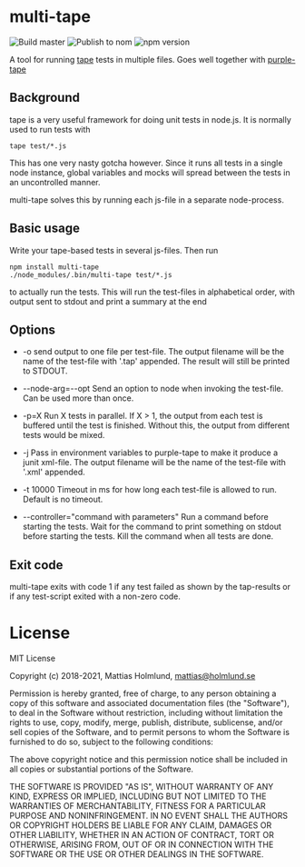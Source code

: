 # multi-tape

![Build master](https://github.com/mattiash/node-multi-tape/workflows/Build%20master/badge.svg)
![Publish to nom](https://github.com/mattiash/node-multi-tape/workflows/Publish%20to%20npm/badge.svg)
![npm version](https://badge.fury.io/js/multi-tape.svg)

A tool for running [tape](https://github.com/substack/tape) tests in multiple files. Goes well together with [purple-tape](https://www.npmjs.com/package/purple-tape)

## Background

tape is a very useful framework for doing unit tests in node.js. It is normally
used to run tests with

    tape test/*.js

This has one very nasty gotcha however. Since it runs all tests in a single node
instance, global variables and mocks will spread between the tests in an
uncontrolled manner.

multi-tape solves this by running each js-file in a separate node-process.

## Basic usage

Write your tape-based tests in several js-files. Then run

    npm install multi-tape
    ./node_modules/.bin/multi-tape test/*.js

to actually run the tests. This will run the test-files in alphabetical order,
with output sent to stdout and print a summary at the end

## Options

-   -o send output to one file per test-file. The output filename will be the name
    of the test-file with '.tap' appended. The result will still be printed to
    STDOUT.

-   --node-arg=--opt Send an option to node when invoking the test-file. Can be
    used more than once.

-   -p=X Run X tests in parallel. If X > 1, the output from each test is buffered
    until the test is finished. Without this, the output from different tests would
    be mixed.

-   -j Pass in environment variables to purple-tape to make it produce
    a junit xml-file. The output filename will be the name
    of the test-file with '.xml' appended.

-   -t 10000 Timeout in ms for how long each test-file is allowed to run. Default is no timeout.

- --controller="command with parameters" Run a command before starting the tests. Wait for the command to print something on stdout before starting the tests. Kill the command when all tests are done.

## Exit code

multi-tape exits with code 1 if any test failed as shown by the tap-results or
if any test-script exited with a non-zero code.

# License

MIT License

Copyright (c) 2018-2021, Mattias Holmlund, <mattias@holmlund.se>

Permission is hereby granted, free of charge, to any person obtaining a copy of this software and associated documentation files (the "Software"), to deal in the Software without restriction, including without limitation the rights to use, copy, modify, merge, publish, distribute, sublicense, and/or sell copies of the Software, and to permit persons to whom the Software is furnished to do so, subject to the following conditions:

The above copyright notice and this permission notice shall be included in all copies or substantial portions of the Software.

THE SOFTWARE IS PROVIDED "AS IS", WITHOUT WARRANTY OF ANY KIND, EXPRESS OR IMPLIED, INCLUDING BUT NOT LIMITED TO THE WARRANTIES OF MERCHANTABILITY, FITNESS FOR A PARTICULAR PURPOSE AND NONINFRINGEMENT. IN NO EVENT SHALL THE AUTHORS OR COPYRIGHT HOLDERS BE LIABLE FOR ANY CLAIM, DAMAGES OR OTHER LIABILITY, WHETHER IN AN ACTION OF CONTRACT, TORT OR OTHERWISE, ARISING FROM, OUT OF OR IN CONNECTION WITH THE SOFTWARE OR THE USE OR OTHER DEALINGS IN THE SOFTWARE.

